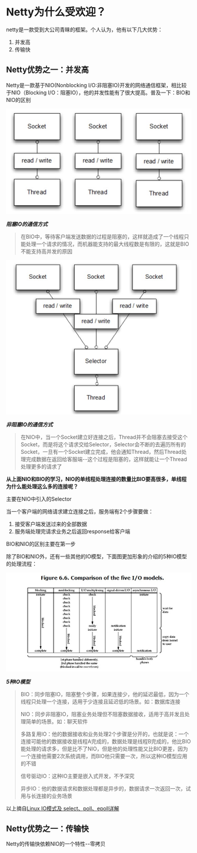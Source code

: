 # Netty为什么受欢迎？

netty是一款受到大公司青睐的框架。个人认为，他有以下几大优势：

1. 并发高
2. 传输快

## Netty优势之一：并发高

Netty是一款基于NIO\(Nonblocking I/O:非阻塞IO\)开发的网络通信框架，相比较于NIO（Blocking I/O：阻塞IO），他的并发性能有了很大提高。普及一下：BIO和NIO的区别

![](/assets/BIO1.png)

_**阻塞IO的通信方式**_

> 在BIO中，等待客户端发送数据的过程是阻塞的，这样就造成了一个线程只能处理一个请求的情况，而机器能支持的最大线程数是有限的，这就是BIO不能支持高并发的原因

![](/assets/1089449-9eebe781fba495fd.png)

_**非阻塞IO的通信方式**_

> 在NIO中，当一个Socket建立好连接之后，Thread并不会阻塞去接受这个Socket，而是将这个请求交给Selector，Selector会不断的去遍历所有的Socket，一旦有一个Socket建立完成，他会通知Thread，然后Thread处理完成数据在返回给客服端--这个过程是阻塞的，这样就能让一个Thread处理更多的请求了

**从上面NIO和BIO的学习，NIO的单线程处理连接的数量比BIO要高很多，单线程为什么能处理这么多的连接呢？**

主要在NIO中引入的Selector

当一个客户端的网络请求建立连接之后，服务端有2个步骤要做：

1. 接受客户端发送过来的全部数据
2. 服务端处理完请求业务之后返回response给客户端

BIO和NIO的区别主要在第一步



除了BIO和NIO外，还有一些其他的IO模型，下面图更加形象的介绍的5种IO模型的处理流程：

![](/assets/1089449-6ff240c3900e0aaa.png)

_**5种IO模型**_

> BIO：同步阻塞IO，阻塞整个步骤，如果连接少，他的延迟最低，因为一个线程只处理一个连接，适用于少连接且延迟低的场景。如：数据库连接
>
> NIO：同步非阻塞IO，阻塞业务处理但不阻塞数据接收，适用于高并发且处理简单的场景。如：聊天软件
>
> 多路复用IO：他的数据接收和业务处理2个步骤是分开的，也就是说：一个连接可能他的数据接收是线程A完成的，数据处理是线程B完成的，他比BIO能处理的请求多，但是比不了NIO，但是他的处理性能又比BIO更差，因为一个连接他需要2次系统调用，而BIO他只需要一次，所以这种IO模型应用的不错
>
> 信号驱动IO：这种IO主要是嵌入式开发，不予深究
>
> 异步IO：他的数据请求和数据处理都是异步的，数据请求一次返回一次，试用与长连接的业务场景

以上摘自[Linux IO模式及 select、poll、epoll详解](https://segmentfault.com/a/1190000003063859)

## Netty优势之一：传输快

Netty的传输快依赖NIO的一个特性--零拷贝



